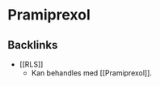 # Pramiprexol

## Backlinks
* [[RLS]]
	* Kan behandles med [[Pramiprexol]].

<!-- {BearID:117F204E-C1CF-4D70-886F-2695F79EFBFE-43570-00005C19CCD37157} -->
